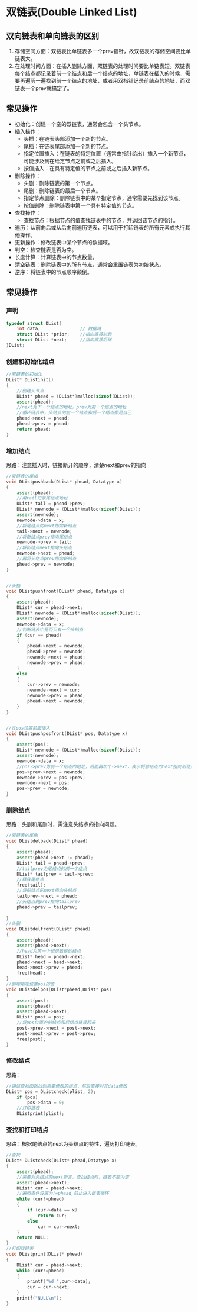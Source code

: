# 双链表(Double Linked List)

## 双向链表和单向链表的区别
1. 存储空间方面：双链表比单链表多一个prev指针，故双链表的存储空间要比单链表大。
2. 在处理时间方面：在插入删除方面，双链表的处理时间要比单链表短。双链表每个结点都记录着前一个结点和后一个结点的地址，单链表在插入的时候，需要再遍历一遍找到前一个结点的地址，或者用双指针记录前结点的地址，而双链表一个prev就搞定了。

## 常见操作
- 初始化：创建一个空的双链表，通常会包含一个头节点。
- 插入操作：
  - 头插：在链表头部添加一个新的节点。
  - 尾插：在链表尾部添加一个新的节点。
  - 指定位置插入：在链表的特定位置（通常由指针给出）插入一个新节点，可能涉及到在给定节点之前或之后插入。
  - 按值插入：在具有特定值的节点之前或之后插入新节点。
- 删除操作：
  - 头删：删除链表的第一个节点。
  - 尾删：删除链表的最后一个节点。
  - 指定节点删除：删除链表中的某个指定节点，通常需要先找到该节点。
  - 按值删除：删除链表中第一个具有特定值的节点。
- 查找操作：
  - 查找节点：根据节点的值查找链表中的节点，并返回该节点的指针。
- 遍历：从前向后或从后向前遍历链表，可以用于打印链表的所有元素或执行其他操作。
- 更新操作：修改链表中某个节点的数据域。
- 判空：检查链表是否为空。
- 长度计算：计算链表中的节点数量。
- 清空链表：删除链表中的所有节点，通常会重置链表为初始状态。
- 逆序：将链表中的节点顺序颠倒。

## 常见操作
### 声明
```cpp
typedef struct DList{
	int data;               // 数据域
    struct DList *prior;    //指向直接前趋
    struct DList *next;     //指向直接后继
}DList;
```

### 创建和初始化结点
```cpp
//双链表的初始化
DList* DListinit()
{
	//创建头节点
	DList* phead = (DList*)malloc(sizeof(DList));
	assert(phead);
	//next为下一个结点的地址，prev为前一个结点的地址
	//循环链表中，头结点的前一个结点和后一个结点都是自己
	phead->next = phead;
	phead->prev = phead;
	return phead;
}

```

### 增加结点
思路：注意插入时，链接断开的顺序，清楚next和prev的指向
```cpp
//双链表的尾插
void DListpushback(DList* phead, Datatype x)
{
	assert(phead);
	//用tail记录尾结点地址
	DList* tail = phead->prev;
	DList* newnode = (DList*)malloc(sizeof(DList));
	assert(newnode);
	newnode->data = x;
	//将尾结点的next指向新结点
	tail->next = newnode;
	//将新结点prev指向尾结点
	newnode->prev = tail;
	//将新结点next指向头结点
	newnode->next = phead;
	//再将头结点prev指向新结点
	phead->prev = newnode;
}


//头插
void DListpushfront(DList* phead, Datatype x)
{
	assert(phead);
	DList* cur = phead->next;
	DList* newnode = (DList*)malloc(sizeof(DList));
	assert(newnode);
	newnode->data = x;
	//判断链表中是否只有一个头结点
	if (cur == phead)
	{
		phead->next = newnode;
		phead->prev = newnode;
		newnode->next = phead;
		newnode->prev = phead;
	}
	else
	{
		cur->prev = newnode;
		newnode->next = cur;
		newnode->prev = phead;
		phead->next = newnode;
	}
}


//在pos位置前面插入
void DListpushposfront(DList* pos, Datatype x)
{
	assert(pos);
	DList* newnode = (DList*)malloc(sizeof(DList));
	assert(newnode);
	newnode->data = x;
	//pos->prev为前一个结点的地址，后面再加个->next，表示将前结点的next指向新结点
	pos->prev->next = newnode;
	newnode->prev = pos->prev;
	newnode->next = pos;
	pos->prev = newnode;
}
```

### 删除结点
思路：头删和尾删时，需注意头结点的指向问题。
```cpp
//双链表的尾删
void DListdelback(DList* phead)
{
	assert(phead);
	assert(phead->next != phead);
	DList* tail = phead->prev;
	//tailprev为尾结点的前一个结点
	DList* tailprev = tail->prev;
	//释放尾结点
	free(tail);
	//将前结点的next指向头结点
	tailprev->next = phead;
	//头结点的prev指向tailprev
	phead->prev = tailprev;
	
}
//头删
void DListdelfront(DList* phead)
{
	assert(phead);
	assert(phead->next);
	//head为第一个记录数据的结点
	DList* head = phead->next;
	phead->next = head->next;
	head->next->prev = phead;
	free(head);
}
//删除指定位置pos的值
void DListdelpos(DList*phead,DList* pos)
{
	assert(pos);
	assert(phead);
	assert(phead->next);
	DList* post = pos;
	//将pos位置的前结点和后结点链接起来
	post->prev->next = post->next;
	post->next->prev = post->prev;
	free(post);
}
```


### 修改结点
思路：
```cpp
//通过查找函数找到需要修改的结点，然后直接对其data修改
DList* pos = DListcheck(plist, 2);
	if (pos)
		pos->data = 0;
	//打印链表
	DListprint(plist);
```

### 查找和打印结点
思路：根据尾结点的next为头结点的特性，遍历打印链表。
```cpp
//查找
DList* DListcheck(DList* phead,Datatype x)
{
	assert(phead);
	//需要对头结点的next断言，查找结点时，链表不能为空
	assert(phead->next);
	DList* cur = phead->next;
	//遍历条件设置为!=phead,防止进入链表循环
	while (cur!=phead)
	{
		if (cur->data == x)
			return cur;
		else
			cur = cur->next;
	}
	return NULL;
}
//打印双链表
void DListprint(DList* phead)
{
	DList* cur = phead->next;
	while (cur!=phead)
	{
		printf("%d ",cur->data);
		cur = cur->next;
	}
	printf("NULL\n");
}
```